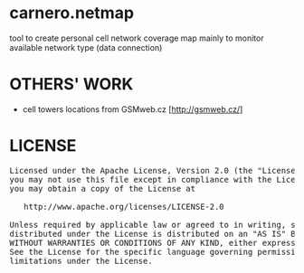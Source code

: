 carnero.netmap
==========

tool to create personal cell network coverage map
mainly to monitor available network type (data connection)

OTHERS' WORK
============

+ cell towers locations from GSMweb.cz [http://gsmweb.cz/]

LICENSE
=======

<pre>Licensed under the Apache License, Version 2.0 (the "License");
you may not use this file except in compliance with the License.
you may obtain a copy of the License at

   http://www.apache.org/licenses/LICENSE-2.0

Unless required by applicable law or agreed to in writing, software
distributed under the License is distributed on an "AS IS" BASIS,
WITHOUT WARRANTIES OR CONDITIONS OF ANY KIND, either express or implied.
See the License for the specific language governing permissions and
limitations under the License.</pre>
